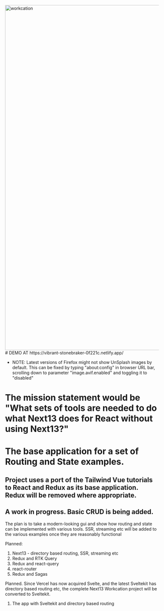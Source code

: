 <img width="1126" alt="workcation" src="https://user-images.githubusercontent.com/1424640/211996581-f3fd3cee-5192-486a-85c7-57b30b1c0371.png">
# DEMO AT https://vibrant-stonebraker-0f221c.netlify.app/


* NOTE: Latest versions of Firefox might not show UnSplash images by default. This can be fixed by typing "about:config" in browser URL bar, scrolling down to parameter "image.avif.enabled" and toggling it to "disabled"

# The mission statement would be "What sets of tools are needed to do what Next13 does for React without using Next13?"


# The base application for a set of Routing and State examples.

## Project uses a port of the Tailwind Vue tutorials to React and Redux as its base application. Redux will be removed where appropriate.

## A work in progress. Basic CRUD is being added.

The plan is to take a modern-looking gui and show how routing and state can be implemented with various tools.
SSR, streaming etc will be added to the various examples once they are reasonably functional

Planned: 
  1) Next13 - directory based routing, SSR, streaming etc
  2) Redux and RTK Query
  3) Redux and react-query
  4) react-router
  5) Redux and Sagas

Planned. Since Vercel has now acquired Svelte, and the latest Sveltekit has directory based routing etc,
the complete Next13 Workcation project will be converted to Sveltekit.
  1) The app with Sveltekit and directory based routing
